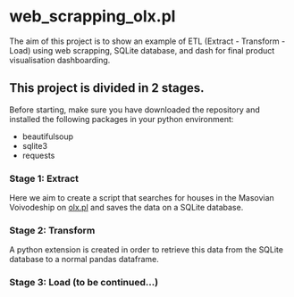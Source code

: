 # web_scrapping_olx.pl

The aim of this project is to show an example of ETL (Extract - Transform - Load) using web scrapping, SQLite database, and dash for final product visualisation dashboarding.

## This project is divided in 2 stages.

Before starting, make sure you have downloaded the repository and installed the following packages in your python environment:
- beautifulsoup
- sqlite3
- requests

### Stage 1: Extract

Here we aim to create a script that searches for houses in the Masovian Voivodeship on [olx.pl](olx.pl) and saves the data on a SQLite database.

### Stage 2: Transform

A python extension is created in order to retrieve this data from the SQLite database to a normal pandas dataframe.

### Stage 3: Load (to be continued...)
